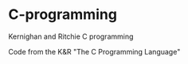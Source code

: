 # C-programming
Kernighan and Ritchie C programming

Code from the K&R "The C Programming Language"
